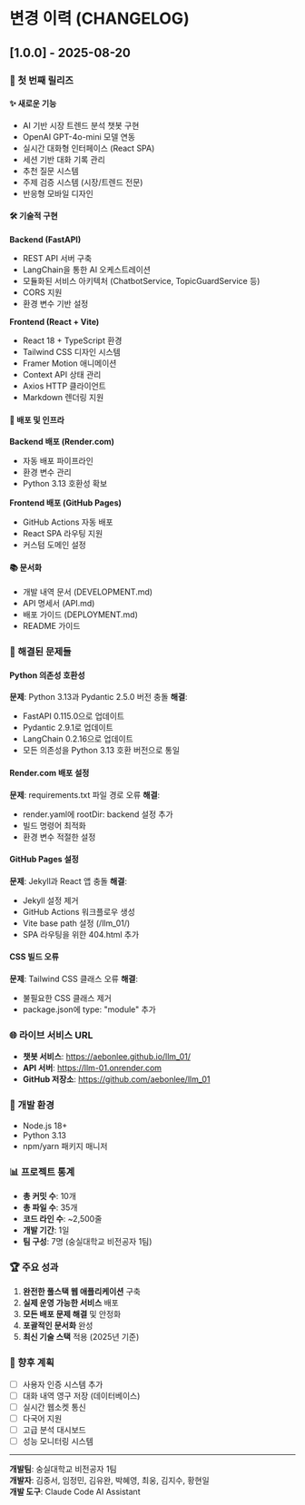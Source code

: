 # 변경 이력 (CHANGELOG)

## [1.0.0] - 2025-08-20

### 🚀 첫 번째 릴리즈

#### ✨ 새로운 기능
- AI 기반 시장 트렌드 분석 챗봇 구현
- OpenAI GPT-4o-mini 모델 연동
- 실시간 대화형 인터페이스 (React SPA)
- 세션 기반 대화 기록 관리
- 추천 질문 시스템
- 주제 검증 시스템 (시장/트렌드 전문)
- 반응형 모바일 디자인

#### 🛠 기술적 구현
**Backend (FastAPI)**
- REST API 서버 구축
- LangChain을 통한 AI 오케스트레이션
- 모듈화된 서비스 아키텍처 (ChatbotService, TopicGuardService 등)
- CORS 지원
- 환경 변수 기반 설정

**Frontend (React + Vite)**
- React 18 + TypeScript 환경
- Tailwind CSS 디자인 시스템
- Framer Motion 애니메이션
- Context API 상태 관리
- Axios HTTP 클라이언트
- Markdown 렌더링 지원

#### 🚢 배포 및 인프라
**Backend 배포 (Render.com)**
- 자동 배포 파이프라인
- 환경 변수 관리
- Python 3.13 호환성 확보

**Frontend 배포 (GitHub Pages)**
- GitHub Actions 자동 배포
- React SPA 라우팅 지원
- 커스텀 도메인 설정

#### 📚 문서화
- 개발 내역 문서 (DEVELOPMENT.md)
- API 명세서 (API.md)
- 배포 가이드 (DEPLOYMENT.md)
- README 가이드

### 🐛 해결된 문제들

#### Python 의존성 호환성
**문제**: Python 3.13과 Pydantic 2.5.0 버전 충돌
**해결**: 
- FastAPI 0.115.0으로 업데이트
- Pydantic 2.9.1로 업데이트
- LangChain 0.2.16으로 업데이트
- 모든 의존성을 Python 3.13 호환 버전으로 통일

#### Render.com 배포 설정
**문제**: requirements.txt 파일 경로 오류
**해결**: 
- render.yaml에 rootDir: backend 설정 추가
- 빌드 명령어 최적화
- 환경 변수 적절한 설정

#### GitHub Pages 설정
**문제**: Jekyll과 React 앱 충돌
**해결**: 
- Jekyll 설정 제거
- GitHub Actions 워크플로우 생성
- Vite base path 설정 (/llm_01/)
- SPA 라우팅을 위한 404.html 추가

#### CSS 빌드 오류
**문제**: Tailwind CSS 클래스 오류
**해결**:
- 불필요한 CSS 클래스 제거
- package.json에 type: "module" 추가

### 🌐 라이브 서비스 URL
- **챗봇 서비스**: https://aebonlee.github.io/llm_01/
- **API 서버**: https://llm-01.onrender.com
- **GitHub 저장소**: https://github.com/aebonlee/llm_01

### 🔧 개발 환경
- Node.js 18+
- Python 3.13
- npm/yarn 패키지 매니저

### 📊 프로젝트 통계
- **총 커밋 수**: 10개
- **총 파일 수**: 35개
- **코드 라인 수**: ~2,500줄
- **개발 기간**: 1일
- **팀 구성**: 7명 (숭실대학교 비전공자 1팀)

### 🏆 주요 성과
1. **완전한 풀스택 웹 애플리케이션** 구축
2. **실제 운영 가능한 서비스** 배포
3. **모든 배포 문제 해결** 및 안정화
4. **포괄적인 문서화** 완성
5. **최신 기술 스택** 적용 (2025년 기준)

### 🔮 향후 계획
- [ ] 사용자 인증 시스템 추가
- [ ] 대화 내역 영구 저장 (데이터베이스)
- [ ] 실시간 웹소켓 통신
- [ ] 다국어 지원
- [ ] 고급 분석 대시보드
- [ ] 성능 모니터링 시스템

---

**개발팀**: 숭실대학교 비전공자 1팀  
**개발자**: 김중서, 임정민, 김유완, 박혜영, 최웅, 김지수, 황현일  
**개발 도구**: Claude Code AI Assistant